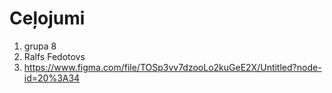 # Ceļojumi
1. grupa 8
2. Ralfs Fedotovs
3. https://www.figma.com/file/TOSp3vv7dzooLo2kuGeE2X/Untitled?node-id=20%3A34
